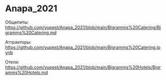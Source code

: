 # Anapa_2021

Общепиты: https://github.com/yupest/Anapa_2021/blob/main/Bigramms%20Catering/Bigramms%20Catering.md

Аттракторы: https://github.com/yupest/Anapa_2021/blob/main/Bigramms%20Catering.ipynb

Отели: https://github.com/yupest/Anapa_2021/blob/main/Bigramms%20Hotels/Bigramms%20Hotels.md
